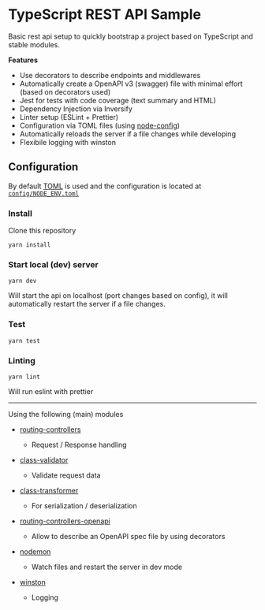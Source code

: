 
# TypeScript REST API Sample

Basic rest api setup to quickly bootstrap a project based on TypeScript and stable modules.

**Features**

  * Use decorators to describe endpoints and middlewares
  * Automatically create a OpenAPI v3 (swagger) file with minimal effort (based on decorators used)
  * Jest for tests with code coverage (text summary and HTML)
  * Dependency Injection via Inversify
  * Linter setup (ESLint + Prettier)
  * Configuration via TOML files (using [node-config](https://github.com/lorenwest/node-config))
  * Automatically reloads the server if a file changes while developing
  * Flexibile logging with winston

## Configuration

By default [TOML](https://github.com/toml-lang/toml#example) is used and the configuration is located at [`config/NODE_ENV.toml`](config/dev.toml)


### Install

Clone this repository

`yarn install`

### Start local (dev) server

`yarn dev`

Will start the api on localhost (port changes based on config), it will automatically restart the server if a file changes.

### Test

`yarn test`

### Linting

`yarn lint`

Will run eslint with prettier

---

Using the following (main) modules

 * [routing-controllers](https://github.com/typestack/routing-controllers)

   * Request / Response handling

 * [class-validator](https://github.com/typestack/class-validator)

   * Validate request data

 * [class-transformer](https://github.com/typestack/class-transformer)

   * For serialization / deserialization

 * [routing-controllers-openapi](https://github.com/epiphone/routing-controllers-openapi)
  
   * Allow to describe an OpenAPI spec file by using decorators

 * [nodemon](https://github.com/remy/nodemon)
  
   * Watch files and restart the server in dev mode

 * [winston](https://github.com/winstonjs/winston)
  
   * Logging


